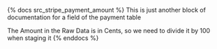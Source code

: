 {% docs src_stripe_payment_amount %}
This is just another block of documentation for a field of the payment table

The Amount in the Raw Data is in Cents, so we need to divide it by 100 when staging it
{% enddocs %}